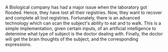 A Biological company has had a major issue when the laboratory got flooded. Hence, they have lost all their registries.
Now, they want to recover and complete all lost registries. Fortunately, there is an advanced technology which can scan the subject's ability to eat and to walk. 
This is a simple implementation, given certain inputs, of an artificial intelligence to determine what type of subject is the doctor dealing with. Finally, the doctor will get the brain thoughts of the subject, and the corresponding expressions.